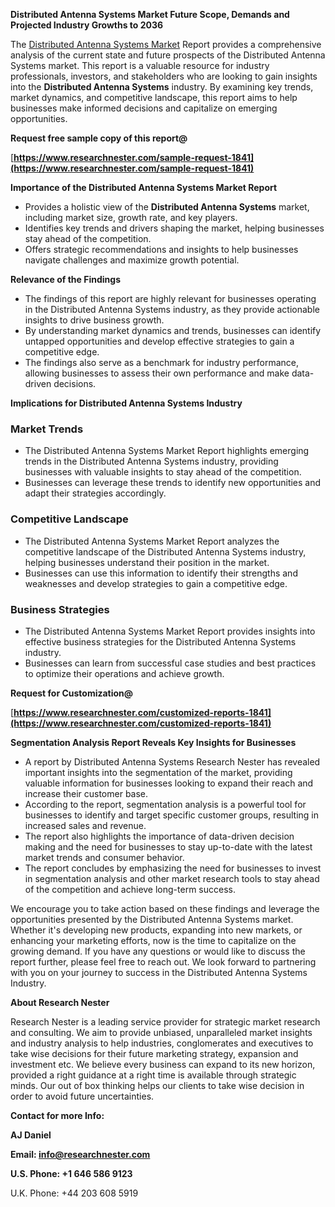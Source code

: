 ﻿<a name="_hlk168570615"></a><a name="_hlk168498031"></a>**Distributed Antenna Systems Market Future Scope, Demands and Projected Industry Growths to 2036**

The [Distributed Antenna Systems Market](https://www.researchnester.com/reports/distributed-antenna-system-market/1841) Report provides a comprehensive analysis of the current state and future prospects of the Distributed Antenna Systems market. This report is a valuable resource for industry professionals, investors, and stakeholders who are looking to gain insights into the **Distributed Antenna Systems** industry. By examining key trends, market dynamics, and competitive landscape, this report aims to help businesses make informed decisions and capitalize on emerging opportunities.

**Request free sample copy of this report@**

[**https://www.researchnester.com/sample-request-1841](https://www.researchnester.com/sample-request-1841)** 

**Importance of the Distributed Antenna Systems Market Report**

- Provides a holistic view of the **Distributed Antenna Systems** market, including market size, growth rate, and key players.
- Identifies key trends and drivers shaping the market, helping businesses stay ahead of the competition.
- Offers strategic recommendations and insights to help businesses navigate challenges and maximize growth potential.

**Relevance of the Findings**

- The findings of this report are highly relevant for businesses operating in the Distributed Antenna Systems industry, as they provide actionable insights to drive business growth.
- By understanding market dynamics and trends, businesses can identify untapped opportunities and develop effective strategies to gain a competitive edge.
- The findings also serve as a benchmark for industry performance, allowing businesses to assess their own performance and make data-driven decisions.

**Implications for Distributed Antenna Systems Industry**
### **Market Trends**
- The Distributed Antenna Systems Market Report highlights emerging trends in the Distributed Antenna Systems industry, providing businesses with valuable insights to stay ahead of the competition.
- Businesses can leverage these trends to identify new opportunities and adapt their strategies accordingly.
### **Competitive Landscape**
- The Distributed Antenna Systems Market Report analyzes the competitive landscape of the Distributed Antenna Systems industry, helping businesses understand their position in the market.
- Businesses can use this information to identify their strengths and weaknesses and develop strategies to gain a competitive edge.
### **Business Strategies**
- The Distributed Antenna Systems Market Report provides insights into effective business strategies for the Distributed Antenna Systems industry.
- Businesses can learn from successful case studies and best practices to optimize their operations and achieve growth.

**Request for Customization@**

[**https://www.researchnester.com/customized-reports-1841](https://www.researchnester.com/customized-reports-1841)** 

**Segmentation Analysis Report Reveals Key Insights for Businesses**

- A report by Distributed Antenna Systems Research Nester has revealed important insights into the segmentation of the market, providing valuable information for businesses looking to expand their reach and increase their customer base.
- According to the report, segmentation analysis is a powerful tool for businesses to identify and target specific customer groups, resulting in increased sales and revenue.
- The report also highlights the importance of data-driven decision making and the need for businesses to stay up-to-date with the latest market trends and consumer behavior.
- The report concludes by emphasizing the need for businesses to invest in segmentation analysis and other market research tools to stay ahead of the competition and achieve long-term success.

We encourage you to take action based on these findings and leverage the opportunities presented by the Distributed Antenna Systems market. Whether it's developing new products, expanding into new markets, or enhancing your marketing efforts, now is the time to capitalize on the growing demand. If you have any questions or would like to discuss the report further, please feel free to reach out. We look forward to partnering with you on your journey to success in the Distributed Antenna Systems Industry.

**About Research Nester**

Research Nester is a leading service provider for strategic market research and consulting. We aim to provide unbiased, unparalleled market insights and industry analysis to help industries, conglomerates and executives to take wise decisions for their future marketing strategy, expansion and investment etc. We believe every business can expand to its new horizon, provided a right guidance at a right time is available through strategic minds. Our out of box thinking helps our clients to take wise decision in order to avoid future uncertainties.

**Contact for more Info:**

**AJ Daniel**

**Email: info@researchnester.com**

**U.S. Phone: +1 646 586 9123**

U.K. Phone: +44 203 608 5919



